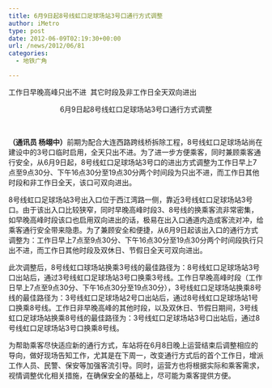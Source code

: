 ```yaml
---
title: 6月9日起8号线虹口足球场站3号口通行方式调整
author: iMetro
type: post
date: 2012-06-09T02:19:30+00:00
url: /news/2012/06/81
categories:
  - 地铁广角

---
```

<p align="left">
  工作日早晚高峰只出不进  其它时段及非工作日全天双向进出
</p>

<p align="center">
  6月9日起8号线虹口足球场站3号口通行方式调整
</p>

<p align="center">
  <strong><span> </span></strong>
</p>

<p align="left">
  <span><strong>（通讯员 杨翊中）</strong>前期为配合大连西路跨线桥拆除工程，8号线虹口足球场站尚在建设中的3号口临时启用，全天只出不进。为了进一步方便乘客，同时兼顾乘客通行安全，从6月9日起，8号线虹口足球场站3号口的进出方式调整为工作日早上7点至9点30分、下午16点30分至19点30分两个时间段为只出不进，而工作日其他时段和非工作日全天，该口可双向进出。</span>
</p>

<p align="center">
  <p align="left">
    <span>8号线虹口足球场站3号出入口位于西江湾路一侧，靠近3号线虹口足球场站3号口。由于该出入口比较狭窄，同时早晚高峰时段3、8号线的换乘客流非常密集，如早晚高峰时段该口也启用双向进出的话，极易在出入口通道内造成客流对冲，给乘客通行安全带来隐患。为了兼顾安全和便捷，从6月9日起该出入口的通行方式调整为：工作日早上7点至9点30分、下午16点30分至19点30分两个时间段执行只出不进，而工作日其他时段及双休日、节假日全天可双向进出。</span>
  </p>
  
  <p align="left">
    <span>此次调整后，8号线虹口球场站换乘3号线的最佳路径为：8号线虹口足球场站3号口出站后，通过3号线虹口足球场站3号口换乘3号线。工作日早晚高峰时段（工作日早上7点至9点30分、下午16点30分至19点30分），3号线虹口足球场站换乘8号线的最佳路径为：3号线虹口足球场站2号口出站后，通过8号线虹口足球场站1号口换乘8号线。工作日非早晚高峰的其他时段，以及双休日、节假日期间，3号线虹口足球场站换乘8号线的最佳路径为：3号线虹口足球场站3号口出站后，通过8号线虹口足球场站3号口换乘8号线。</span>
  </p>
  
  <p align="left">
    <span>为帮助乘客尽快适应新的通行方式，车站将在6月8日晚上运营结束后调整相应的导向，做好现场告知工作，尤其是在下周一，改变通行方式后的首个工作日，增派工作人员、民警、保安等加强客流引导。同时，运营方也将根据实际和乘客需求，视情调整优化相关措施，在确保安全的基础上，尽可能为乘客提供方便。</span>
  </p>